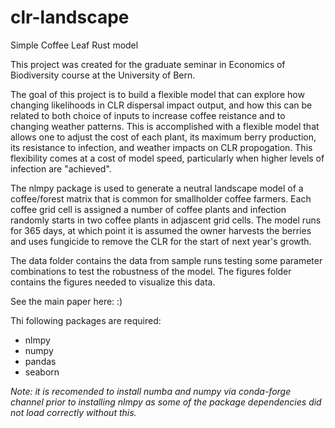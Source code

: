 # clr-landscape
Simple Coffee Leaf Rust model

This project was created for the graduate seminar in Economics of Biodiversity course at the University of Bern.

The goal of this project is to build a flexible model that can explore how changing likelihoods in CLR dispersal impact output, and how this can be related to both choice of inputs to increase coffee reistance and to changing weather patterns. This is accomplished with a flexible model that allows one to adjust the cost of each plant, its maximum berry production, its resistance to infection, and weather impacts on CLR propogation. This flexibility comes at a cost of model speed, particularly when higher levels of infection are "achieved".

The nlmpy package is used to generate a neutral landscape model of a coffee/forest matrix that is common for smallholder coffee farmers. Each coffee grid cell is assigned a number of coffee plants and infection randomly starts in two coffee plants in adjascent grid cells. The model runs for 365 days, at which point it is assumed the owner harvests the berries and uses fungicide to remove the CLR for the start of next year's growth.

The data folder contains the data from sample runs testing some parameter combinations to test the robustness of the model. The figures folder contains the figures needed to visualize this data.

See the main paper here: :)


Thi following packages are required:
- nlmpy
- numpy
- pandas
- seaborn

*Note: it is recomended to install numba and numpy via conda-forge channel prior to installing nlmpy as some of the package dependencies did not load correctly without this.*
